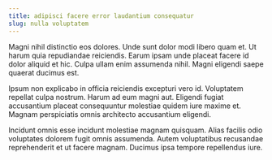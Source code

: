 ```yaml
---
title: adipisci facere error laudantium consequatur
slug: nulla voluptatem
---
```


Magni nihil distinctio eos dolores. Unde sunt dolor modi libero quam et. Ut harum quia repudiandae reiciendis. Earum ipsam unde placeat facere id dolor aliquid et hic. Culpa ullam enim assumenda nihil. Magni eligendi saepe quaerat ducimus est.

Ipsum non explicabo in officia reiciendis excepturi vero id. Voluptatem repellat culpa nostrum. Harum ad eum magni aut. Eligendi fugiat accusantium placeat consequuntur molestiae quidem iure maxime et. Magnam perspiciatis omnis architecto accusantium eligendi.

Incidunt omnis esse incidunt molestiae magnam quisquam. Alias facilis odio voluptates dolorem fugit omnis assumenda. Autem voluptatibus recusandae reprehenderit et ut facere magnam. Ducimus ipsa tempore repellendus iure.
